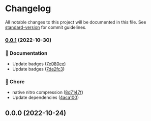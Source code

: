 # Changelog

All notable changes to this project will be documented in this file. See [standard-version](https://github.com/conventional-changelog/standard-version) for commit guidelines.

### [0.0.1](https://github.com/BenjaminOddou/portfolio/compare/v0.0.0...v0.0.1) (2022-10-30)


### 📖 Documentation

* Update badges ([7e080ee](https://github.com/BenjaminOddou/portfolio/commits/7e080ee884439784c4c569e89ce88ca472d91dfb))
* Update badges ([7de2fc3](https://github.com/BenjaminOddou/portfolio/commits/7de2fc30a67e83090a729890b2430a8e517cd5a3))


### 🏡 Chore

* native nitro compression ([8d7147f](https://github.com/BenjaminOddou/portfolio/commits/8d7147fae5ca36c201a955bbac600562f39e35da))
* Update dependencies ([4aca100](https://github.com/BenjaminOddou/portfolio/commits/4aca1000d790d46278781b65d43d70883f966100))

## 0.0.0 (2022-10-24)
